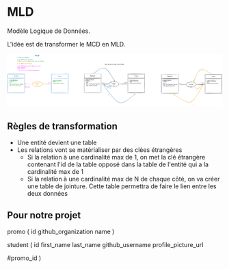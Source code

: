 # MLD

Modèle Logique de Données.

L'idée est de transformer le MCD en MLD.

![MCD](./MCD.excalidraw.png)

## Règles de transformation

- Une entité devient une table
- Les relations vont se matérialiser par des clées étrangères
  - Si la relation à une cardinalité max de 1, on met la clé étrangère contenant l'id de la table opposé dans la table de l'entité qui a la cardinalité max de 1
  - Si la relation à une cardinalité max de N de chaque côté, on va créer une table de jointure. Cette table permettra de faire le lien entre les deux données

## Pour notre projet

promo (
  id
  github_organization
  name
)

student (
  id
  first_name
  last_name
  github_username
  profile_picture_url
  <!-- Pour symboliser les clées étrangère, je rajoute un # devant -->
  <!-- Ici c'est l'application de la règle numéro deux -->
  <!-- La clé étrangère aura comme valeur l'identifiant de la table opposée -->
  #promo_id
)
